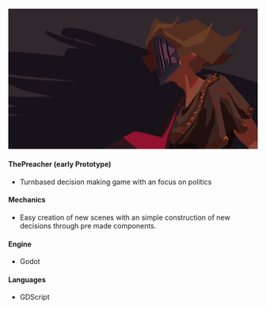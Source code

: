 ![](Images/Preacher.png)

#### ThePreacher (early Prototype)
- Turnbased decision making game with an focus on politics

#### Mechanics
- Easy creation of new scenes with an simple construction of new decisions through pre made components.

#### Engine
- Godot

#### Languages
- GDScript